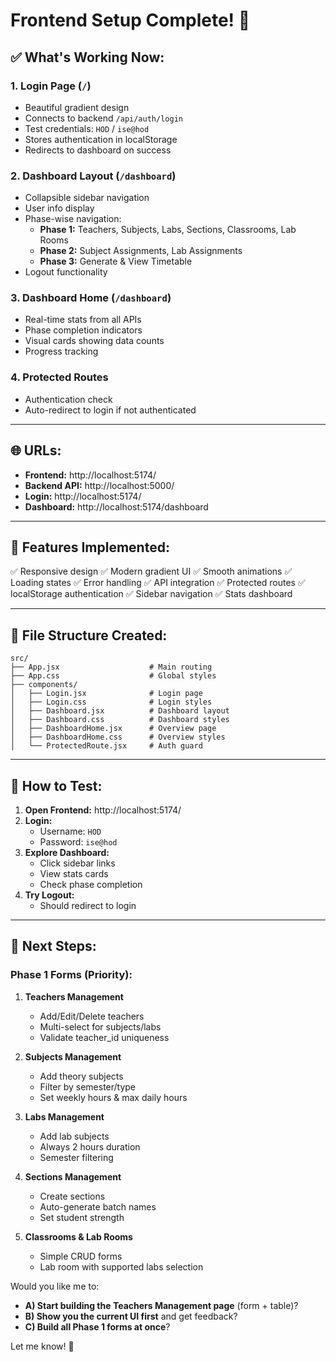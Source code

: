 # Frontend Setup Complete! 🎉

## ✅ What's Working Now:

### 1. Login Page (`/`)
- Beautiful gradient design
- Connects to backend `/api/auth/login`
- Test credentials: `HOD` / `ise@hod`
- Stores authentication in localStorage
- Redirects to dashboard on success

### 2. Dashboard Layout (`/dashboard`)
- Collapsible sidebar navigation
- User info display
- Phase-wise navigation:
  - **Phase 1:** Teachers, Subjects, Labs, Sections, Classrooms, Lab Rooms
  - **Phase 2:** Subject Assignments, Lab Assignments
  - **Phase 3:** Generate & View Timetable
- Logout functionality

### 3. Dashboard Home (`/dashboard`)
- Real-time stats from all APIs
- Phase completion indicators
- Visual cards showing data counts
- Progress tracking

### 4. Protected Routes
- Authentication check
- Auto-redirect to login if not authenticated

---

## 🌐 URLs:

- **Frontend:** http://localhost:5174/
- **Backend API:** http://localhost:5000/
- **Login:** http://localhost:5174/
- **Dashboard:** http://localhost:5174/dashboard

---

## 🎨 Features Implemented:

✅ Responsive design
✅ Modern gradient UI
✅ Smooth animations
✅ Loading states
✅ Error handling
✅ API integration
✅ Protected routes
✅ localStorage authentication
✅ Sidebar navigation
✅ Stats dashboard

---

## 📁 File Structure Created:

```
src/
├── App.jsx                    # Main routing
├── App.css                    # Global styles
├── components/
│   ├── Login.jsx              # Login page
│   ├── Login.css              # Login styles
│   ├── Dashboard.jsx          # Dashboard layout
│   ├── Dashboard.css          # Dashboard styles
│   ├── DashboardHome.jsx      # Overview page
│   ├── DashboardHome.css      # Overview styles
│   └── ProtectedRoute.jsx     # Auth guard
```

---

## 🧪 How to Test:

1. **Open Frontend:** http://localhost:5174/
2. **Login:**
   - Username: `HOD`
   - Password: `ise@hod`
3. **Explore Dashboard:**
   - Click sidebar links
   - View stats cards
   - Check phase completion
4. **Try Logout:**
   - Should redirect to login

---

## 🚀 Next Steps:

### Phase 1 Forms (Priority):
1. **Teachers Management**
   - Add/Edit/Delete teachers
   - Multi-select for subjects/labs
   - Validate teacher_id uniqueness

2. **Subjects Management**
   - Add theory subjects
   - Filter by semester/type
   - Set weekly hours & max daily hours

3. **Labs Management**
   - Add lab subjects
   - Always 2 hours duration
   - Semester filtering

4. **Sections Management**
   - Create sections
   - Auto-generate batch names
   - Set student strength

5. **Classrooms & Lab Rooms**
   - Simple CRUD forms
   - Lab room with supported labs selection

Would you like me to:
- **A) Start building the Teachers Management page** (form + table)?
- **B) Show you the current UI first** and get feedback?
- **C) Build all Phase 1 forms at once**?

Let me know! 🎯
